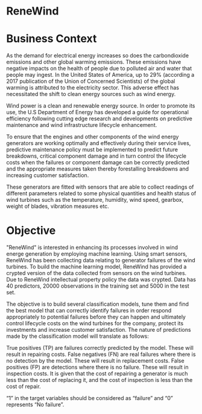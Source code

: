 # ReneWind

# Business Context
As the demand for electrical energy increases so does the carbondioxide emissions and other global warming emissions. These emissions have negative impacts on the health of people due to polluted air and water that people may ingest. In the United States of America, up to 29% (according a 2017 publication of the Union of Concerned Scientists) of the global warming is attributed to the electricity sector. This adverse effect has necessitated the shift to clean energy sources such as wind energy.

Wind power is a clean and renewable energy source. In order to promote its use, the U.S Department of Energy has developed a guide for operational efficiency following cutting edge research and developments on predictive maintenance and wind infrastructure lifecycle enhancement.

To ensure that the engines and other components of the wind energy generators are working optimally and effectively during their service lives, predictive maintenance policy must be implemented to predict future breakdowns, critical component damage and in turn control the lifecycle costs when the failures or component damage can be correctly predicted and the appropriate measures taken thereby forestalling breakdowns and increasing customer satisfaction.

These generators are fitted with sensors that are able to collect readings of different parameters related to some physical quantities and health status of wind turbines such as the temperature, humidity, wind speed, gearbox, weight of blades, vibration measures etc.

# Objective
"ReneWind" is interested in enhancing its processes involved in wind energe generation by employing machine learning. Using smart sensors, ReneWind has been collecting data relating to generator failures of the wind turbines. To build the machine learning model, ReneWind has provided a crypted version of the data collected from sensors on the wind turbines. Due to ReneWind intellectual property policy the data was crypted. Data has 40 predictors, 20000 observations in the training set and 5000 in the test set.

The objective is to build several classification models, tune them and find the best model that can correctly identify failures in order respond appropriately to potential failures before they can happen and ultimately control lifecycle costs on the wind turbines for the company, protect its investments and increase customer satisfaction. The nature of predictions made by the classification model will translate as follows:

True positives (TP) are failures correctly predicted by the model. These will result in repairing costs.
False negatives (FN) are real failures where there is no detection by the model. These will result in replacement costs.
False positives (FP) are detections where there is no failure. These will result in inspection costs.
It is given that the cost of repairing a generator is much less than the cost of replacing it, and the cost of inspection is less than the cost of repair.

“1” in the target variables should be considered as “failure” and “0” represents “No failure”.

